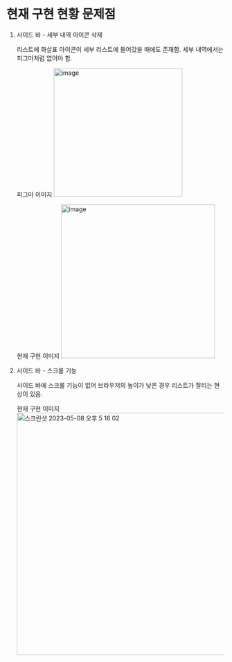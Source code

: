 # 현재 구현 현황 문제점

1. 사이드 바 - 세부 내역 아이콘 삭제

   리스트에 화살표 아이콘이 세부 리스트에 들어갔을 때에도 존재함. 세부 내역에서는 피그마처럼 없어야 함.

   피그마 이미지
   <img width="297" alt="image" src="https://user-images.githubusercontent.com/57666791/236770901-60ceaa36-8165-4694-9e76-3c21f8637806.png">

   현재 구현 이미지
   <img width="355" alt="image" src="https://user-images.githubusercontent.com/57666791/236770146-c0f3e8a3-0907-47a3-991b-07aba887e1f0.png">

2. 사이드 바 - 스크롤 기능

   사이드 바에 스크롤 기능이 없어 브라우저의 높이가 낮은 경우 리스트가 잘리는 현상이 있음.

   현재 구현 이미지
   <img width="560" alt="스크린샷 2023-05-08 오후 5 16 02" src="https://user-images.githubusercontent.com/57666791/236772847-10a4b542-74a9-467c-8552-4b3296b7a04c.png">
